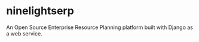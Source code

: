 # ninelightserp
An Open Source Enterprise Resource Planning platform built with Django as a web service.
